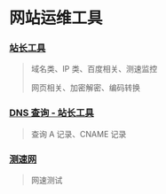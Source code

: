 # 网站运维工具

### [站长工具](http://tool.chinaz.com/)

> 域名类、IP 类、百度相关、测速监控
> 
> 网页相关、加密解密、编码转换

### [DNS 查询 - 站长工具](https://tool.chinaz.com/dns/)

> 查询 A 记录、CNAME 记录

### [测速网](https://www.speedtest.cn/)

> 网速测试
